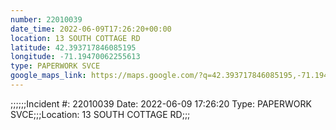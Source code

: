 ```yaml
---
number: 22010039
date_time: 2022-06-09T17:26:20+00:00
location: 13 SOUTH COTTAGE RD
latitude: 42.393717846085195
longitude: -71.19470062255613
type: PAPERWORK SVCE
google_maps_link: https://maps.google.com/?q=42.393717846085195,-71.19470062255613
---
```


;;;;;;Incident #: 22010039  Date: 2022-06-09 17:26:20   Type: PAPERWORK SVCE;;;Location: 13 SOUTH COTTAGE RD;;;
